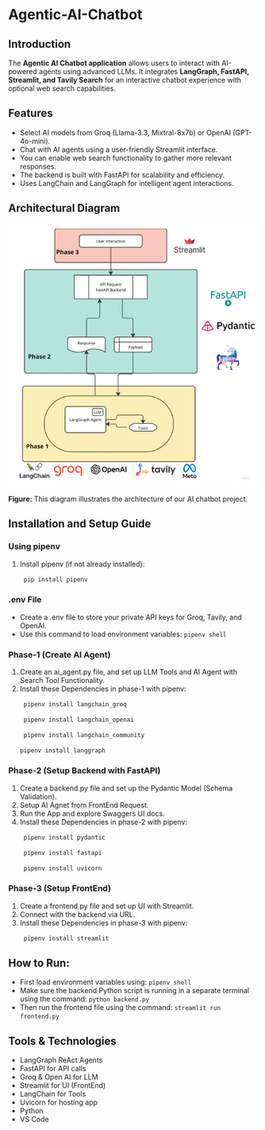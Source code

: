 # Agentic-AI-Chatbot

## Introduction
The **Agentic AI Chatbot application** allows users to interact with AI-powered agents using advanced LLMs. It integrates **LangGraph, FastAPI, Streamlit, and Tavily Search** for an interactive chatbot experience with optional web search capabilities.

## Features
- Select AI models from Groq (Llama-3.3, Mixtral-8x7b) or OpenAI (GPT-4o-mini).
- Chat with AI agents using a user-friendly Streamlit interface.
- You can enable web search functionality to gather more relevant responses.
- The backend is built with FastAPI for scalability and efficiency.
- Uses LangChain and LangGraph for intelligent agent interactions.

## Architectural Diagram
<p align="center">
  <img alt="Architectural Diagram" width="550" src="https://github.com/sherryyy19/Agentic-AI-Chatbot/blob/main/architecture%20diagram.png?raw=true">
</p>

**Figure:** This diagram illustrates the architecture of our AI chatbot project.

## Installation and Setup Guide

### Using pipenv
1. Install pipenv (if not already installed):

   ```sh
    pip install pipenv
    ```

### .env File

* Create a .env file to store your private API keys for Groq, Tavily, and OpenAI.
* Use this command to load environment variables: `pipenv shell` 
### Phase-1 (Create AI Agent)

1. Create an ai_agent.py file, and set up LLM Tools and AI Agent with Search Tool Functionality.
2. Install these Dependencies in phase-1 with pipenv:
   ```sh
    pipenv install langchain_groq
    ```
   ```sh
    pipenv install langchain_openai
    ```
   ```sh
    pipenv install langchain_community
    ```
    ```sh
    pipenv install langgraph
    ```

### Phase-2 (Setup Backend with FastAPI)

1. Create a backend.py file and set up the Pydantic Model (Schema Validation).
2. Setup AI Agnet from FrontEnd Request.
3. Run the App and explore Swaggers UI docs.
4. Install these Dependencies in phase-2 with pipenv:
   ```sh
    pipenv install pydantic
    ```
   ```sh
    pipenv install fastapi
    ```
   ```sh
    pipenv install uvicorn
    ```
   
### Phase-3 (Setup FrontEnd)

1. Create a frontend.py file and set up UI with Streamlit.
2. Connect with the backend via URL.
3. Install these Dependencies in phase-3 with pipenv:
   ```sh
    pipenv install streamlit
    ```

## How to Run:
* First load environment variables using: `pipenv shell`
* Make sure the backend Python script is running in a separate terminal using the command: `python backend.py`
* Then run the frontend file using the command: `streamlit run frontend.py`

## Tools & Technologies

* LangGraph ReAct Agents
* FastAPI for API calls
* Groq & Open AI for LLM
* Streamlit for UI (FrontEnd)
* LangChain for Tools
* Uvicorn for hosting app
* Python
* VS Code
